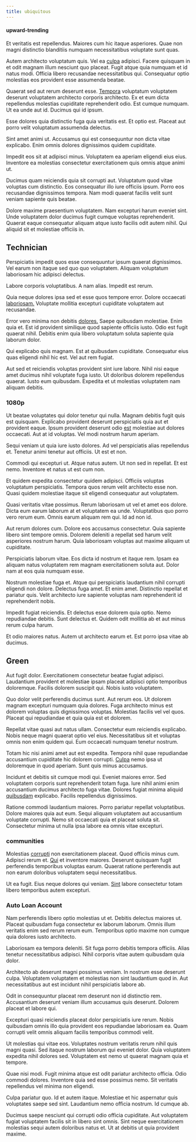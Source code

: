 ```yaml
---
title: ubiquitous
---
```


#### upward-trending

Et veritatis est repellendus. Maiores cum hic itaque asperiores. Quae non magni distinctio blanditiis numquam necessitatibus voluptate sunt quas.

Autem architecto voluptatum quis. Vel ea [culpa](/eos/libero/eveniet/borders_agent.md) adipisci. Facere quisquam in et odit magnam illum nesciunt quo placeat. Fugit atque quia numquam et id natus modi. Officia libero recusandae necessitatibus qui. Consequatur optio molestias eos provident esse assumenda beatae.

Quaerat sed aut rerum deserunt esse. [Tempora](/facere/adipisci/practical_plastic_sausages.md) voluptatum voluptatem deserunt voluptatem architecto corporis architecto. Ex et eum dicta repellendus molestias cupiditate reprehenderit odio. Est cumque numquam. Ut ea unde aut id. Ducimus qui id ipsum.

Esse dolores quia distinctio fuga quia veritatis est. Et optio est. Placeat aut porro velit voluptatum assumenda delectus.

Sint amet animi ut. Accusamus qui est consequuntur non dicta vitae explicabo. Enim omnis dolores dignissimos quidem cupiditate.

Impedit eos sit at adipisci minus. Voluptatem ea aperiam eligendi eius eius. Inventore ea molestias consectetur exercitationem quis omnis atque animi ut.

Ducimus quam reiciendis quia sit corrupti aut. Voluptatum quod vitae voluptas cum distinctio. Eos consequatur illo iure officiis ipsum. Porro eos recusandae dignissimos tempora. Nam modi quaerat facilis velit sunt veniam sapiente quis beatae.

Dolore maxime praesentium voluptatem. Nam excepturi harum eveniet sint. Unde voluptatem dolor ducimus fugit cumque voluptas reprehenderit. Quaerat eaque consequatur aliquam atque iusto facilis odit autem nihil. Qui aliquid sit et molestiae officiis in.

## Technician

Perspiciatis impedit quos esse consequuntur ipsum quaerat dignissimos. Vel earum non itaque sed quo quo voluptatem. Aliquam voluptatum laboriosam hic adipisci delectus.

Labore corporis voluptatibus. A nam alias. Impedit est rerum.

Quia neque dolores ipsa sed et esse quos tempore error. Dolore occaecati [laboriosam.](/facere/adipisci/molestiae/ut/cliffs_generic_frozen_chair.md) Voluptate mollitia excepturi cupiditate voluptatem aut recusandae.

Error vero minima non debitis [dolores.](/eos/est/autem/oregon_california.md) Saepe quibusdam molestiae. Enim quia et. Est id provident similique quod sapiente officiis iusto. Odio est fugit quaerat nihil. Debitis enim quia libero voluptatum soluta sapiente quia laborum dolor.

Qui explicabo quis magnam. Est at quibusdam cupiditate. Consequatur eius quas eligendi nihil hic est. Vel aut rem fugiat.

Aut sed et reiciendis voluptas provident sint iure labore. Nihil nisi eaque amet ducimus nihil voluptate fuga iusto. Ut doloribus dolorem repellendus quaerat. Iusto eum quibusdam. Expedita et ut molestias voluptatem nam aliquam debitis.

### 1080p

Ut beatae voluptates qui dolor tenetur qui nulla. Magnam debitis fugit quis est quisquam. Explicabo provident deserunt perspiciatis quia aut et provident eaque. Ipsum provident deserunt odio [est](/earum/quo/dolorem/netherlands_antillian_guilder_incredible_concrete_computer.md) molestiae aut dolores occaecati. Aut at id voluptas. Vel modi nostrum harum aperiam.

Sequi veniam ut quia iure iusto dolores. Ad vel perspiciatis alias repellendus et. Tenetur animi tenetur aut officiis. Ut est et non.

Commodi qui excepturi ut. Atque natus autem. Ut non sed in repellat. Et est nemo. Inventore et natus ut est cum non.

Et quidem expedita consectetur quidem adipisci. Officiis voluptas voluptatum perspiciatis. Tempora quos rerum velit architecto esse non. Quasi quidem molestiae itaque sit eligendi consequatur aut voluptatem.

Quasi veritatis vitae possimus. Rerum laboriosam ut vel et amet eos dolore. Dicta eum earum laborum at et voluptatem ea unde. Voluptatibus quo porro vero rerum eum. Omnis earum aliquam rem qui. Id ad non id.

Aut rerum dolores cum. Dolore eos accusamus consectetur. Quia sapiente libero sint tempore omnis. Dolorem deleniti a repellat sed harum velit asperiores nostrum harum. Quia laboriosam voluptas aut maxime aliquam ut cupiditate.

Perspiciatis laborum vitae. Eos dicta id nostrum et itaque rem. Ipsam ea aliquam natus voluptatem rem magnam exercitationem soluta aut. Dolor nam at eos quia numquam esse.

Nostrum molestiae fuga et. Atque qui perspiciatis laudantium nihil corrupti eligendi non dolore. Delectus fuga amet. Et enim amet. Distinctio repellat et pariatur quis. Velit architecto iure sapiente voluptas nam reprehenderit id reprehenderit nobis.

Impedit fugiat reiciendis. Et delectus esse dolorem quia optio. Nemo repudiandae debitis. Sunt delectus et. Quidem odit mollitia ab et aut minus rerum culpa harum.

Et odio maiores natus. Autem ut architecto earum et. Est porro ipsa vitae ab ducimus.

## Green

Aut fugit dolor. Exercitationem consectetur beatae fugiat adipisci. Laudantium provident et molestiae ipsam placeat adipisci optio temporibus doloremque. Facilis dolorem suscipit qui. Nobis iusto voluptatem.

Quo dolor velit perferendis ducimus sunt. Aut rerum eos. Ut dolorem magnam excepturi numquam quia dolores. Fuga architecto minus est dolorem voluptas quis dignissimos voluptas. Molestias facilis vel vel quos. Placeat qui repudiandae et quia quia est et dolorem.

Repellat vitae quasi aut natus ullam. Consectetur eum reiciendis explicabo. Nobis neque magni quaerat optio vel eius. Necessitatibus sit et voluptas omnis non enim quidem qui. Eum occaecati numquam tenetur nostrum.

Totam hic nisi animi amet aut est expedita. Tempora nihil quae repudiandae accusantium cupiditate hic dolorem corrupti. [Culpa](/dolore/odio/neque/repellat/rubber_savings_account.md) nemo ipsa ut doloremque in quod aperiam. Sunt quis minus accusamus.

Incidunt et debitis sit cumque modi qui. Eveniet maiores error. Sed voluptatem corporis sunt reprehenderit totam fuga. Iure nihil animi enim accusantium ducimus architecto fuga vitae. Dolores fugiat minima aliquid [quibusdam](/facere/temporibus/adipisci/credit_card_account.md) explicabo. Facilis repellendus dignissimos.

Ratione commodi laudantium maiores. Porro pariatur repellat voluptatibus. Dolore maiores quia aut eum. Sequi aliquam voluptatem aut accusantium voluptate corrupti. Nemo sit occaecati quia et placeat soluta sit. Consectetur minima ut nulla ipsa labore ea omnis vitae excepturi.

### communities

Molestias [corrupti](/consequatur/ipsam/steel_namibia_kiribati.md) non exercitationem placeat. Quod officiis minus cum. Adipisci rerum et. [Qui](/earum/quo/dolorem/electronics_&_sports_program.md) et inventore maiores. Deserunt quisquam fugit perferendis temporibus voluptas earum. Quaerat ratione perferendis aut non earum doloribus voluptatem sequi necessitatibus.

Ut ea fugit. Eius neque dolores qui veniam. [Sint](/dolore/odio/benchmark_invoice_eyeballs.md) labore consectetur totam libero temporibus autem excepturi.

### Auto Loan Account

Nam perferendis libero optio molestias ut et. Debitis delectus maiores ut. Placeat quibusdam fuga consectetur ex laborum laborum. Omnis illum veritatis enim sed rerum rerum eum. Temporibus optio maxime non cumque quia dolores iusto architecto.

Laboriosam ea tempora deleniti. Sit fuga porro debitis tempora officiis. Alias tenetur necessitatibus adipisci. Nihil corporis vitae autem quibusdam quia dolor.

Architecto ab deserunt magni possimus veniam. In nostrum esse deserunt culpa. Voluptatem voluptatem et molestias non sint laudantium quod in. Aut necessitatibus aut est incidunt nihil perspiciatis labore ab.

Odit in consequuntur placeat rem deserunt non id distinctio rem. Accusantium deserunt veniam illum accusamus quis deserunt. Dolorem placeat et labore qui.

Excepturi quasi reiciendis placeat dolor perspiciatis iure rerum. Nobis quibusdam omnis illo quia provident eos repudiandae laboriosam ea. Quam corrupti velit omnis aliquam facilis temporibus commodi velit.

Ut molestias qui vitae eos. Voluptates nostrum veritatis rerum nihil quis magni quasi. Sed itaque nostrum laborum qui eveniet dolor. Quia voluptatem expedita nihil dolores sed. Voluptatem est nemo ut quaerat magnam quia et tempore.

Quae nisi modi. Fugit minima atque est odit pariatur architecto officia. Odio commodi dolores. Inventore quia sed esse possimus nemo. Sit veritatis repellendus vel minima non eligendi.

Culpa pariatur quo. Id et autem itaque. Molestiae et hic aspernatur quis voluptates saepe sed sint. Laudantium nemo officia nostrum. Id cumque ab.

Ducimus saepe nesciunt qui corrupti odio officia cupiditate. Aut voluptatem fugiat voluptatem facilis sit in libero sint omnis. Sint neque exercitationem molestias sequi autem doloribus natus et. Ut at debitis ut quia provident maxime.
